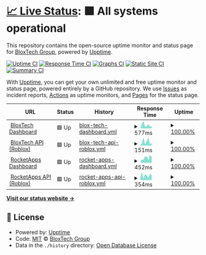 # [📈 Live Status](https://bloxtechgroup.github.io/status): <!--live status--> **🟩 All systems operational**

This repository contains the open-source uptime monitor and status page for [BloxTech Group](https://bloxtech.tech), powered by [Upptime](https://github.com/upptime/upptime).

[![Uptime CI](https://github.com/bloxtechgroup/status/workflows/Uptime%20CI/badge.svg)](https://github.com/bloxtechgroup/status/actions?query=workflow%3A%22Uptime+CI%22)
[![Response Time CI](https://github.com/bloxtechgroup/status/workflows/Response%20Time%20CI/badge.svg)](https://github.com/bloxtechgroup/status/actions?query=workflow%3A%22Response+Time+CI%22)
[![Graphs CI](https://github.com/bloxtechgroup/status/workflows/Graphs%20CI/badge.svg)](https://github.com/bloxtechgroup/status/actions?query=workflow%3A%22Graphs+CI%22)
[![Static Site CI](https://github.com/bloxtechgroup/status/workflows/Static%20Site%20CI/badge.svg)](https://github.com/bloxtechgroup/status/actions?query=workflow%3A%22Static+Site+CI%22)
[![Summary CI](https://github.com/bloxtechgroup/status/workflows/Summary%20CI/badge.svg)](https://github.com/bloxtechgroup/status/actions?query=workflow%3A%22Summary+CI%22)

With [Upptime](https://upptime.js.org), you can get your own unlimited and free uptime monitor and status page, powered entirely by a GitHub repository. We use [Issues](https://github.com/bloxtechgroup/status/issues) as incident reports, [Actions](https://github.com/bloxtechgroup/status/actions) as uptime monitors, and [Pages](https://bloxtechgroup.github.io/status) for the status page.

<!--start: status pages-->
<!-- This summary is generated by Upptime (https://github.com/upptime/upptime) -->
<!-- Do not edit this manually, your changes will be overwritten -->
<!-- prettier-ignore -->
| URL | Status | History | Response Time | Uptime |
| --- | ------ | ------- | ------------- | ------ |
| <img alt="" src="https://favicons.githubusercontent.com/bloxtech.tech" height="13"> [BloxTech Dashboard](https://bloxtech.tech/admin) | 🟩 Up | [blox-tech-dashboard.yml](https://github.com/BloxTechGroup/status/commits/HEAD/history/blox-tech-dashboard.yml) | <details><summary><img alt="Response time graph" src="./graphs/blox-tech-dashboard/response-time-week.png" height="20"> 577ms</summary><br><a href="https://bloxtechgroup.github.io/status/history/blox-tech-dashboard"><img alt="Response time 588" src="https://img.shields.io/endpoint?url=https%3A%2F%2Fraw.githubusercontent.com%2FBloxTechGroup%2Fstatus%2FHEAD%2Fapi%2Fblox-tech-dashboard%2Fresponse-time.json"></a><br><a href="https://bloxtechgroup.github.io/status/history/blox-tech-dashboard"><img alt="24-hour response time 357" src="https://img.shields.io/endpoint?url=https%3A%2F%2Fraw.githubusercontent.com%2FBloxTechGroup%2Fstatus%2FHEAD%2Fapi%2Fblox-tech-dashboard%2Fresponse-time-day.json"></a><br><a href="https://bloxtechgroup.github.io/status/history/blox-tech-dashboard"><img alt="7-day response time 577" src="https://img.shields.io/endpoint?url=https%3A%2F%2Fraw.githubusercontent.com%2FBloxTechGroup%2Fstatus%2FHEAD%2Fapi%2Fblox-tech-dashboard%2Fresponse-time-week.json"></a><br><a href="https://bloxtechgroup.github.io/status/history/blox-tech-dashboard"><img alt="30-day response time 587" src="https://img.shields.io/endpoint?url=https%3A%2F%2Fraw.githubusercontent.com%2FBloxTechGroup%2Fstatus%2FHEAD%2Fapi%2Fblox-tech-dashboard%2Fresponse-time-month.json"></a><br><a href="https://bloxtechgroup.github.io/status/history/blox-tech-dashboard"><img alt="1-year response time 588" src="https://img.shields.io/endpoint?url=https%3A%2F%2Fraw.githubusercontent.com%2FBloxTechGroup%2Fstatus%2FHEAD%2Fapi%2Fblox-tech-dashboard%2Fresponse-time-year.json"></a></details> | <details><summary><a href="https://bloxtechgroup.github.io/status/history/blox-tech-dashboard">100.00%</a></summary><a href="https://bloxtechgroup.github.io/status/history/blox-tech-dashboard"><img alt="All-time uptime 99.74%" src="https://img.shields.io/endpoint?url=https%3A%2F%2Fraw.githubusercontent.com%2FBloxTechGroup%2Fstatus%2FHEAD%2Fapi%2Fblox-tech-dashboard%2Fuptime.json"></a><br><a href="https://bloxtechgroup.github.io/status/history/blox-tech-dashboard"><img alt="24-hour uptime 100.00%" src="https://img.shields.io/endpoint?url=https%3A%2F%2Fraw.githubusercontent.com%2FBloxTechGroup%2Fstatus%2FHEAD%2Fapi%2Fblox-tech-dashboard%2Fuptime-day.json"></a><br><a href="https://bloxtechgroup.github.io/status/history/blox-tech-dashboard"><img alt="7-day uptime 100.00%" src="https://img.shields.io/endpoint?url=https%3A%2F%2Fraw.githubusercontent.com%2FBloxTechGroup%2Fstatus%2FHEAD%2Fapi%2Fblox-tech-dashboard%2Fuptime-week.json"></a><br><a href="https://bloxtechgroup.github.io/status/history/blox-tech-dashboard"><img alt="30-day uptime 99.74%" src="https://img.shields.io/endpoint?url=https%3A%2F%2Fraw.githubusercontent.com%2FBloxTechGroup%2Fstatus%2FHEAD%2Fapi%2Fblox-tech-dashboard%2Fuptime-month.json"></a><br><a href="https://bloxtechgroup.github.io/status/history/blox-tech-dashboard"><img alt="1-year uptime 99.74%" src="https://img.shields.io/endpoint?url=https%3A%2F%2Fraw.githubusercontent.com%2FBloxTechGroup%2Fstatus%2FHEAD%2Fapi%2Fblox-tech-dashboard%2Fuptime-year.json"></a></details>
| <img alt="" src="https://favicons.githubusercontent.com/bloxtech.tech" height="13"> [BloxTech API (Roblox)](https://bloxtech.tech/apiv2/status.php) | 🟩 Up | [blox-tech-api-roblox.yml](https://github.com/BloxTechGroup/status/commits/HEAD/history/blox-tech-api-roblox.yml) | <details><summary><img alt="Response time graph" src="./graphs/blox-tech-api-roblox/response-time-week.png" height="20"> 151ms</summary><br><a href="https://bloxtechgroup.github.io/status/history/blox-tech-api-roblox"><img alt="Response time 210" src="https://img.shields.io/endpoint?url=https%3A%2F%2Fraw.githubusercontent.com%2FBloxTechGroup%2Fstatus%2FHEAD%2Fapi%2Fblox-tech-api-roblox%2Fresponse-time.json"></a><br><a href="https://bloxtechgroup.github.io/status/history/blox-tech-api-roblox"><img alt="24-hour response time 95" src="https://img.shields.io/endpoint?url=https%3A%2F%2Fraw.githubusercontent.com%2FBloxTechGroup%2Fstatus%2FHEAD%2Fapi%2Fblox-tech-api-roblox%2Fresponse-time-day.json"></a><br><a href="https://bloxtechgroup.github.io/status/history/blox-tech-api-roblox"><img alt="7-day response time 151" src="https://img.shields.io/endpoint?url=https%3A%2F%2Fraw.githubusercontent.com%2FBloxTechGroup%2Fstatus%2FHEAD%2Fapi%2Fblox-tech-api-roblox%2Fresponse-time-week.json"></a><br><a href="https://bloxtechgroup.github.io/status/history/blox-tech-api-roblox"><img alt="30-day response time 211" src="https://img.shields.io/endpoint?url=https%3A%2F%2Fraw.githubusercontent.com%2FBloxTechGroup%2Fstatus%2FHEAD%2Fapi%2Fblox-tech-api-roblox%2Fresponse-time-month.json"></a><br><a href="https://bloxtechgroup.github.io/status/history/blox-tech-api-roblox"><img alt="1-year response time 210" src="https://img.shields.io/endpoint?url=https%3A%2F%2Fraw.githubusercontent.com%2FBloxTechGroup%2Fstatus%2FHEAD%2Fapi%2Fblox-tech-api-roblox%2Fresponse-time-year.json"></a></details> | <details><summary><a href="https://bloxtechgroup.github.io/status/history/blox-tech-api-roblox">100.00%</a></summary><a href="https://bloxtechgroup.github.io/status/history/blox-tech-api-roblox"><img alt="All-time uptime 99.79%" src="https://img.shields.io/endpoint?url=https%3A%2F%2Fraw.githubusercontent.com%2FBloxTechGroup%2Fstatus%2FHEAD%2Fapi%2Fblox-tech-api-roblox%2Fuptime.json"></a><br><a href="https://bloxtechgroup.github.io/status/history/blox-tech-api-roblox"><img alt="24-hour uptime 100.00%" src="https://img.shields.io/endpoint?url=https%3A%2F%2Fraw.githubusercontent.com%2FBloxTechGroup%2Fstatus%2FHEAD%2Fapi%2Fblox-tech-api-roblox%2Fuptime-day.json"></a><br><a href="https://bloxtechgroup.github.io/status/history/blox-tech-api-roblox"><img alt="7-day uptime 100.00%" src="https://img.shields.io/endpoint?url=https%3A%2F%2Fraw.githubusercontent.com%2FBloxTechGroup%2Fstatus%2FHEAD%2Fapi%2Fblox-tech-api-roblox%2Fuptime-week.json"></a><br><a href="https://bloxtechgroup.github.io/status/history/blox-tech-api-roblox"><img alt="30-day uptime 99.79%" src="https://img.shields.io/endpoint?url=https%3A%2F%2Fraw.githubusercontent.com%2FBloxTechGroup%2Fstatus%2FHEAD%2Fapi%2Fblox-tech-api-roblox%2Fuptime-month.json"></a><br><a href="https://bloxtechgroup.github.io/status/history/blox-tech-api-roblox"><img alt="1-year uptime 99.79%" src="https://img.shields.io/endpoint?url=https%3A%2F%2Fraw.githubusercontent.com%2FBloxTechGroup%2Fstatus%2FHEAD%2Fapi%2Fblox-tech-api-roblox%2Fuptime-year.json"></a></details>
| <img alt="" src="https://favicons.githubusercontent.com/rocketapps.bloxtech.tech" height="13"> [RocketApps Dashboard](https://rocketapps.bloxtech.tech) | 🟩 Up | [rocket-apps-dashboard.yml](https://github.com/BloxTechGroup/status/commits/HEAD/history/rocket-apps-dashboard.yml) | <details><summary><img alt="Response time graph" src="./graphs/rocket-apps-dashboard/response-time-week.png" height="20"> 452ms</summary><br><a href="https://bloxtechgroup.github.io/status/history/rocket-apps-dashboard"><img alt="Response time 388" src="https://img.shields.io/endpoint?url=https%3A%2F%2Fraw.githubusercontent.com%2FBloxTechGroup%2Fstatus%2FHEAD%2Fapi%2Frocket-apps-dashboard%2Fresponse-time.json"></a><br><a href="https://bloxtechgroup.github.io/status/history/rocket-apps-dashboard"><img alt="24-hour response time 535" src="https://img.shields.io/endpoint?url=https%3A%2F%2Fraw.githubusercontent.com%2FBloxTechGroup%2Fstatus%2FHEAD%2Fapi%2Frocket-apps-dashboard%2Fresponse-time-day.json"></a><br><a href="https://bloxtechgroup.github.io/status/history/rocket-apps-dashboard"><img alt="7-day response time 452" src="https://img.shields.io/endpoint?url=https%3A%2F%2Fraw.githubusercontent.com%2FBloxTechGroup%2Fstatus%2FHEAD%2Fapi%2Frocket-apps-dashboard%2Fresponse-time-week.json"></a><br><a href="https://bloxtechgroup.github.io/status/history/rocket-apps-dashboard"><img alt="30-day response time 382" src="https://img.shields.io/endpoint?url=https%3A%2F%2Fraw.githubusercontent.com%2FBloxTechGroup%2Fstatus%2FHEAD%2Fapi%2Frocket-apps-dashboard%2Fresponse-time-month.json"></a><br><a href="https://bloxtechgroup.github.io/status/history/rocket-apps-dashboard"><img alt="1-year response time 388" src="https://img.shields.io/endpoint?url=https%3A%2F%2Fraw.githubusercontent.com%2FBloxTechGroup%2Fstatus%2FHEAD%2Fapi%2Frocket-apps-dashboard%2Fresponse-time-year.json"></a></details> | <details><summary><a href="https://bloxtechgroup.github.io/status/history/rocket-apps-dashboard">100.00%</a></summary><a href="https://bloxtechgroup.github.io/status/history/rocket-apps-dashboard"><img alt="All-time uptime 99.93%" src="https://img.shields.io/endpoint?url=https%3A%2F%2Fraw.githubusercontent.com%2FBloxTechGroup%2Fstatus%2FHEAD%2Fapi%2Frocket-apps-dashboard%2Fuptime.json"></a><br><a href="https://bloxtechgroup.github.io/status/history/rocket-apps-dashboard"><img alt="24-hour uptime 100.00%" src="https://img.shields.io/endpoint?url=https%3A%2F%2Fraw.githubusercontent.com%2FBloxTechGroup%2Fstatus%2FHEAD%2Fapi%2Frocket-apps-dashboard%2Fuptime-day.json"></a><br><a href="https://bloxtechgroup.github.io/status/history/rocket-apps-dashboard"><img alt="7-day uptime 100.00%" src="https://img.shields.io/endpoint?url=https%3A%2F%2Fraw.githubusercontent.com%2FBloxTechGroup%2Fstatus%2FHEAD%2Fapi%2Frocket-apps-dashboard%2Fuptime-week.json"></a><br><a href="https://bloxtechgroup.github.io/status/history/rocket-apps-dashboard"><img alt="30-day uptime 99.93%" src="https://img.shields.io/endpoint?url=https%3A%2F%2Fraw.githubusercontent.com%2FBloxTechGroup%2Fstatus%2FHEAD%2Fapi%2Frocket-apps-dashboard%2Fuptime-month.json"></a><br><a href="https://bloxtechgroup.github.io/status/history/rocket-apps-dashboard"><img alt="1-year uptime 99.93%" src="https://img.shields.io/endpoint?url=https%3A%2F%2Fraw.githubusercontent.com%2FBloxTechGroup%2Fstatus%2FHEAD%2Fapi%2Frocket-apps-dashboard%2Fuptime-year.json"></a></details>
| <img alt="" src="https://favicons.githubusercontent.com/roblox-rocketapps.bloxtech.tech" height="13"> [RocketApps API (Roblox)](https://roblox-rocketapps.bloxtech.tech) | 🟩 Up | [rocket-apps-api-roblox.yml](https://github.com/BloxTechGroup/status/commits/HEAD/history/rocket-apps-api-roblox.yml) | <details><summary><img alt="Response time graph" src="./graphs/rocket-apps-api-roblox/response-time-week.png" height="20"> 354ms</summary><br><a href="https://bloxtechgroup.github.io/status/history/rocket-apps-api-roblox"><img alt="Response time 301" src="https://img.shields.io/endpoint?url=https%3A%2F%2Fraw.githubusercontent.com%2FBloxTechGroup%2Fstatus%2FHEAD%2Fapi%2Frocket-apps-api-roblox%2Fresponse-time.json"></a><br><a href="https://bloxtechgroup.github.io/status/history/rocket-apps-api-roblox"><img alt="24-hour response time 376" src="https://img.shields.io/endpoint?url=https%3A%2F%2Fraw.githubusercontent.com%2FBloxTechGroup%2Fstatus%2FHEAD%2Fapi%2Frocket-apps-api-roblox%2Fresponse-time-day.json"></a><br><a href="https://bloxtechgroup.github.io/status/history/rocket-apps-api-roblox"><img alt="7-day response time 354" src="https://img.shields.io/endpoint?url=https%3A%2F%2Fraw.githubusercontent.com%2FBloxTechGroup%2Fstatus%2FHEAD%2Fapi%2Frocket-apps-api-roblox%2Fresponse-time-week.json"></a><br><a href="https://bloxtechgroup.github.io/status/history/rocket-apps-api-roblox"><img alt="30-day response time 305" src="https://img.shields.io/endpoint?url=https%3A%2F%2Fraw.githubusercontent.com%2FBloxTechGroup%2Fstatus%2FHEAD%2Fapi%2Frocket-apps-api-roblox%2Fresponse-time-month.json"></a><br><a href="https://bloxtechgroup.github.io/status/history/rocket-apps-api-roblox"><img alt="1-year response time 301" src="https://img.shields.io/endpoint?url=https%3A%2F%2Fraw.githubusercontent.com%2FBloxTechGroup%2Fstatus%2FHEAD%2Fapi%2Frocket-apps-api-roblox%2Fresponse-time-year.json"></a></details> | <details><summary><a href="https://bloxtechgroup.github.io/status/history/rocket-apps-api-roblox">100.00%</a></summary><a href="https://bloxtechgroup.github.io/status/history/rocket-apps-api-roblox"><img alt="All-time uptime 99.93%" src="https://img.shields.io/endpoint?url=https%3A%2F%2Fraw.githubusercontent.com%2FBloxTechGroup%2Fstatus%2FHEAD%2Fapi%2Frocket-apps-api-roblox%2Fuptime.json"></a><br><a href="https://bloxtechgroup.github.io/status/history/rocket-apps-api-roblox"><img alt="24-hour uptime 100.00%" src="https://img.shields.io/endpoint?url=https%3A%2F%2Fraw.githubusercontent.com%2FBloxTechGroup%2Fstatus%2FHEAD%2Fapi%2Frocket-apps-api-roblox%2Fuptime-day.json"></a><br><a href="https://bloxtechgroup.github.io/status/history/rocket-apps-api-roblox"><img alt="7-day uptime 100.00%" src="https://img.shields.io/endpoint?url=https%3A%2F%2Fraw.githubusercontent.com%2FBloxTechGroup%2Fstatus%2FHEAD%2Fapi%2Frocket-apps-api-roblox%2Fuptime-week.json"></a><br><a href="https://bloxtechgroup.github.io/status/history/rocket-apps-api-roblox"><img alt="30-day uptime 99.93%" src="https://img.shields.io/endpoint?url=https%3A%2F%2Fraw.githubusercontent.com%2FBloxTechGroup%2Fstatus%2FHEAD%2Fapi%2Frocket-apps-api-roblox%2Fuptime-month.json"></a><br><a href="https://bloxtechgroup.github.io/status/history/rocket-apps-api-roblox"><img alt="1-year uptime 99.93%" src="https://img.shields.io/endpoint?url=https%3A%2F%2Fraw.githubusercontent.com%2FBloxTechGroup%2Fstatus%2FHEAD%2Fapi%2Frocket-apps-api-roblox%2Fuptime-year.json"></a></details>

<!--end: status pages-->

[**Visit our status website →**](https://bloxtechgroup.github.io/status)

## 📄 License

- Powered by: [Upptime](https://github.com/upptime/upptime)
- Code: [MIT](./LICENSE) © [BloxTech Group](https://bloxtech.tech)
- Data in the `./history` directory: [Open Database License](https://opendatacommons.org/licenses/odbl/1-0/)
